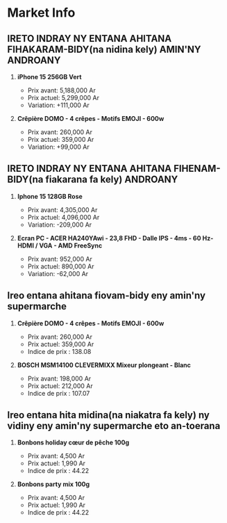 # Market Info

## IRETO INDRAY NY ENTANA AHITANA FIHAKARAM-BIDY(na nidina kely) AMIN'NY ANDROANY

1. **iPhone 15 256GB Vert**
   - Prix avant: 5,188,000 Ar
   - Prix actuel: 5,299,000 Ar
   - Variation: +111,000 Ar

2. **Crêpière DOMO - 4 crêpes - Motifs EMOJI - 600w**
   - Prix avant: 260,000 Ar
   - Prix actuel: 359,000 Ar
   - Variation: +99,000 Ar

## IRETO INDRAY NY ENTANA AHITANA FIHENAM-BIDY(na fiakarana fa kely) ANDROANY

1. **Iphone 15 128GB Rose**
   - Prix avant: 4,305,000 Ar
   - Prix actuel: 4,096,000 Ar
   - Variation: -209,000 Ar

2. **Ecran PC - ACER HA240YAwi - 23,8 FHD - Dalle IPS - 4ms - 60 Hz- HDMI / VGA - AMD FreeSync**
   - Prix avant: 952,000 Ar
   - Prix actuel: 890,000 Ar
   - Variation: -62,000 Ar

## Ireo entana ahitana fiovam-bidy eny amin'ny supermarche

1. **Crêpière DOMO - 4 crêpes - Motifs EMOJI - 600w**
   - Prix avant: 260,000 Ar
   - Prix actuel: 359,000 Ar
   - Indice de prix : 138.08

2. **BOSCH MSM14100 CLEVERMIXX Mixeur plongeant - Blanc**
   - Prix avant: 198,000 Ar
   - Prix actuel: 212,000 Ar
   - Indice de prix : 107.07

## Ireo entana hita midina(na niakatra fa kely) ny vidiny eny amin'ny supermarche eto an-toerana

1. **Bonbons holiday cœur de pêche 100g**
   - Prix avant: 4,500 Ar
   - Prix actuel: 1,990 Ar
   - Indice de prix : 44.22

2. **Bonbons party mix 100g**
   - Prix avant: 4,500 Ar
   - Prix actuel: 1,990 Ar
   - Indice de prix : 44.22

